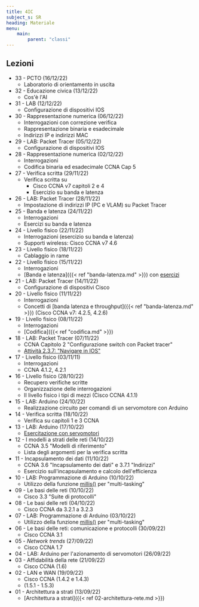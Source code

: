 ```yaml
---
title: 4IC
subject_s: SR
heading: Materiale
menu:
    main:
        parent: "classi"
---
```


## Lezioni
<!-- 
* 36 Educazione Civica (23/12/22)
    *
* 35 Educazione Civica (20/12/22)
    * L'Agenda 2030
* 34 - LAB: (19/12/22)
    * -->
* 33 - PCTO (16/12/22)
    * Laboratorio di orientamento in uscita
* 32 - Educazione civica (13/12/22)
    * Cos'è l'AI
* 31 - LAB (12/12/22)
    * Configurazione di dispositivi IOS 
* 30 - Rappresentazione numerica (06/12/22)
    * Interrogazioni con correzione verifica
    * Rappresentazione binaria e esadecimale
    * Indirizzi IP e indirizzi MAC
* 29 - LAB: Packet Tracer (05/12/22)
    * Configurazione di dispositivi IOS 
* 28 - Rappresentazione numerica (02/12/22)
    * Interrogazioni
    * Codifica binaria ed esadecimale CCNA Cap 5
* 27 - Verifica scritta (29/11/22)
    * Verifica scritta su
        * Cisco CCNA v7 capitoli 2 e 4
        * Esercizio su banda e latenza
* 26 - LAB: Packet Tracer (28/11/22)
    * Impostazione di indirizzi IP (PC e VLAM) su Packet Tracer
* 25 - Banda e latenza (24/11/22)
    * Interrogazioni
    * Esercizi su banda e latenza
* 24 - Livello fisico (22/11/22)
    * Interrogazioni (esercizio su banda e latenza)
    * Supporti wireless: Cisco CCNA v7 4.6
* 23 - Livello fisico (18/11/22)
    * Cablaggio in rame
* 22 - Livello fisico (15/11/22)
    * Interrogazioni 
    * [Banda e latenza]({{< ref "banda-latenza.md" >}}) con [esercizi](https://classroom.google.com/c/NTQ3MzU5MjgzNjg5/m/NTcwNzAxNzYxNTUw/details) 
* 21 - LAB: Packet Tracer (14/11/22)
    * Configurazione di dispositivi Cisco
* 20 - Livello fisico (11/11/22)
    * Interrogazioni
    * Concetti di [banda latenza e throughput]({{< ref "banda-latenza.md" >}}) (Cisco CCNA v7: 4.2.5, 4.2.6)
* 19 - Livello fisico (08/11/22)
    * Interrogazioni
    * [Codifica]({{< ref "codifica.md" >}}) 
* 18 - LAB: Packet Tracer (07/11/22)
    * CCNA Capitolo 2 "Configurazione switch con Packet tracer"
    * [Attività 2.3.7: "Navigare in IOS"](https://classroom.google.com/c/NTQ3MzU5MjgzNjg5/a/NTY4NTE1MDYzMTAy/details)
* 17 - Livello fisico (03/11/11)
    * Interrogazioni
    * CCNA 4.1.2, 4.2.1
* 16 - Livello fisico (28/10/22)
    * Recupero verifiche scritte
    * Organizzazione delle interrogazioni
    * Il livello fisico i tipi di mezzi (Cisco CCNA 4.1.1)
* 15 - LAB: Arduino (24/10/22)
    * Realizzazione circuito per comandi di un servomotore con Arduino
* 14 - Verifica scritta (18/10/22)
    * Verifica su capitoli 1 e 3 CCNA 
* 13 - LAB: Arduino (17/10/22)
    * [Esercitazione con servomotori](https://classroom.google.com/c/NTQ3MzU5MjgzNjg5/a/NTU3MTYyNjQ1Mjk4/details)
* 12 - I modelli a strati delle reti (14/10/22)
    * CCNA 3.5 "Modelli di riferimento"
    * Lista degli argomenti per la verifica scritta
* 11 - Incapsulamento dei dati (11/10/22)
    * CCNA 3.6 "Incapsulamento dei dati" e 3.7.1 "Indirizzi"
    * Esercizio sull'incapsulamento e calcolo dell'efficienza
* 10 - LAB: Programmazione di Arduino (10/10/22)
    * Utilizzo della funzione [millis()](https://www.arduino.cc/reference/en/language/functions/time/) per "multi-tasking"
* 09 - Le basi delle reti (10/10/22)
    * Cisco 3.3 "Suite di protocolli"
* 08 - Le basi delle reti (04/10/22)
    * Cisco CCNA da 3.2.1 a 3.2.3
* 07 - LAB: Programmazione di Arduino (03/10/22)
    * Utilizzo della funzione [millis()](https://www.arduino.cc/reference/en/language/functions/time/millis/) per "multi-tasking"
* 06 - Le basi delle reti: comunicazione e protocolli (30/09/22)
    * Cisco CCNA 3.1
* 05 - *Network trends* (27/09/22)
    * Cisco CCNA 1.7
* 04 - LAB: Arduino per l'azionamento di servomotori (26/09/22)
* 03 - Affidabilità della rete (21/09/22)
    * Cisco CCNA (1.6)
* 02 - LAN e WAN (19/09/22)
    * Cisco CCNA (1.4.2 e 1.4.3)
    * (1.5.1 - 1.5.3)
* 01 - Architettura a strati (13/09/22)
    * [Architettura a strati]({{< ref 02-architettura-rete.md >}})
